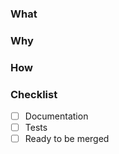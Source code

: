 <!--
Thanks for your interest in the project. Bugs filed and PRs submitted are appreciated!

Please make sure that you are familiar with and follow the Code of Conduct for
this project (found in the CODE_OF_CONDUCT.md file).

Also, please make sure you're familiar with and follow the instructions in the
contributing guidelines (found in the CONTRIBUTING.md file).

If you're new to contributing to open source projects, you might find this free
video course helpful: http://kcd.im/pull-request

Please fill out the information below to expedite the review and (hopefully)
merge of your pull request!
-->

### What
<!-- What changes are being made? (What feature/bug is being fixed here?) -->

### Why
<!-- Why are these changes necessary? -->

### How
<!-- How were these changes implemented? -->

### Checklist

<!-- Have you done all of these things?  -->

<!-- To check an item, place an "x" in the box like so: "- [x] Documentation" -->
<!-- If the item is irrelevant to your changes, remove the item or replace or fill the box with "N/A" -->

- [ ] Documentation
- [ ] Tests
- [ ] Ready to be merged
      <!-- In your opinion, is this ready to be merged as soon as it's reviewed? -->

<!-- feel free to add additional comments -->
